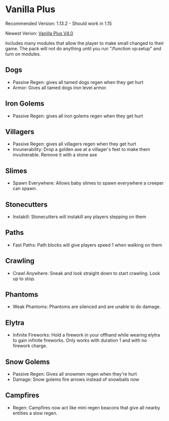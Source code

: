 # Vanilla Plus
Recommended Version: 1.13.2 - Should work in 1.15

Newest Verion: [Vanilla Plus V4.0](https://github.com/WaifuBeforeLaifu/Datapacks/blob/master/Vanilla%20Plus/Vanilla%20Plus%20V4.0.zip)

Includes many modules that allow the player to make small changed to their game. The pack will not do anything until you run "/function vp:setup" and turn on modules.

## Dogs
- Passive Regen: gives all tamed dogs regen when they get hurt
- Armor: Gives all tamed dogs iron level armor.

## Iron Golems
- Passive Regen: gives all iron golems regen when they get hurt

## Villagers
- Passive Regen: gives all villagers regen when they get hurt
- Invunerability: Drop a golden axe at a villager's feet to make them invulnerable. Remove it with a stone axe

## Slimes
- Spawn Everywhere: Allows baby slimes to spawn everywhere a creeper can spawn.

## Stonecutters
- Instakill: Stonecutters will instakill any players stepping on them

## Paths
- Fast Paths: Path blocks will give players speed 1 when walking on them

## Crawling
- Crawl Anywhere: Sneak and look straight down to start crawling. Look up to stop.

## Phantoms
- Weak Phantoms: Phantoms are silenced and are unable to do damage.

## Elytra
- Infinite Fireworks: Hold a firework in your offhand while wearing elytra to gain infinite fireworks. Only works with duration 1 and with no firework charge.

## Snow Golems
- Passive Regen: Gives all snowmen regen when they're hurt
- Damage: Snow golems fire arrows instead of snowballs now

## Campfires
- Regen: Campfires now act like mini regen beacons that give all nearby entities a slow regen.

